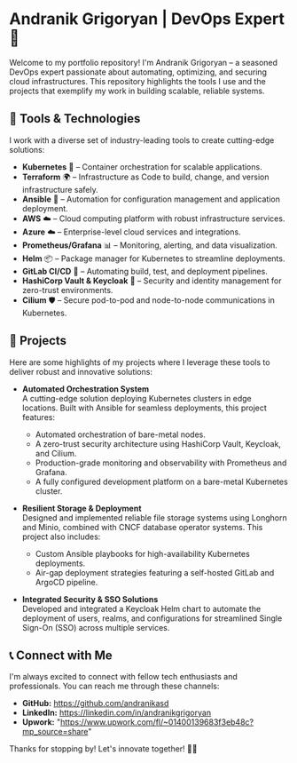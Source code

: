 # Andranik Grigoryan | DevOps Expert 🚀

Welcome to my portfolio repository! I'm Andranik Grigoryan – a seasoned DevOps expert passionate about automating, optimizing, and securing cloud infrastructures. This repository highlights the tools I use and the projects that exemplify my work in building scalable, reliable systems.

## 🔧 Tools & Technologies

I work with a diverse set of industry-leading tools to create cutting-edge solutions:

- **Kubernetes** 🐳 – Container orchestration for scalable applications.
- **Terraform** 🌍 – Infrastructure as Code to build, change, and version infrastructure safely.
- **Ansible** 🤖 – Automation for configuration management and application deployment.
- **AWS** ☁️ – Cloud computing platform with robust infrastructure services.
- **Azure** ☁️ – Enterprise-level cloud services and integrations.
- **Prometheus/Grafana** 📊 – Monitoring, alerting, and data visualization.
- **Helm** 📦 – Package manager for Kubernetes to streamline deployments.
- **GitLab CI/CD** 🔄 – Automating build, test, and deployment pipelines.
- **HashiCorp Vault & Keycloak** 🔐 – Security and identity management for zero-trust environments.
- **Cilium** 🛡️ – Secure pod-to-pod and node-to-node communications in Kubernetes.

## 📁 Projects

Here are some highlights of my projects where I leverage these tools to deliver robust and innovative solutions:

- **Automated Orchestration System**  
  A cutting-edge solution deploying Kubernetes clusters in edge locations. Built with Ansible for seamless deployments, this project features:
  - Automated orchestration of bare-metal nodes.
  - A zero-trust security architecture using HashiCorp Vault, Keycloak, and Cilium.
  - Production-grade monitoring and observability with Prometheus and Grafana.
  - A fully configured development platform on a bare-metal Kubernetes cluster.

- **Resilient Storage & Deployment**  
  Designed and implemented reliable file storage systems using Longhorn and Minio, combined with CNCF database operator systems. This project also includes:
  - Custom Ansible playbooks for high-availability Kubernetes deployments.
  - Air-gap deployment strategies featuring a self-hosted GitLab and ArgoCD pipeline.

- **Integrated Security & SSO Solutions**  
  Developed and integrated a Keycloak Helm chart to automate the deployment of users, realms, and configurations for streamlined Single Sign-On (SSO) across multiple services.

## 📞 Connect with Me

I'm always excited to connect with fellow tech enthusiasts and professionals. You can reach me through these channels:

- **GitHub:** https://github.com/andranikasd 
- **LinkedIn:** https://linkedin.com/in/andranikgrigoryan  
- **Upwork:** "https://www.upwork.com/fl/~01400139683f3eb48c?mp_source=share"

Thanks for stopping by! Let's innovate together! 🎉✨
